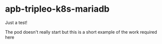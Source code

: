 # apb-tripleo-k8s-mariadb

Just a test!

The pod doesn't really start but this is a short example of the work required here
